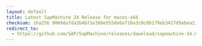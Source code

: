 ```yaml
---
layout: default
title: Latest SapMachine 24 Release for macos-x64
checksum: sha256 9009da7da2b4b71e360e555de6a710a3c0c0b179eb3417d9abea1302ef6d3690
redirect_to:
  - https://github.com/SAP/SapMachine/releases/download/sapmachine-24.0.2/sapmachine-jdk-24.0.2_macos-x64_bin.tar.gz
---
```

